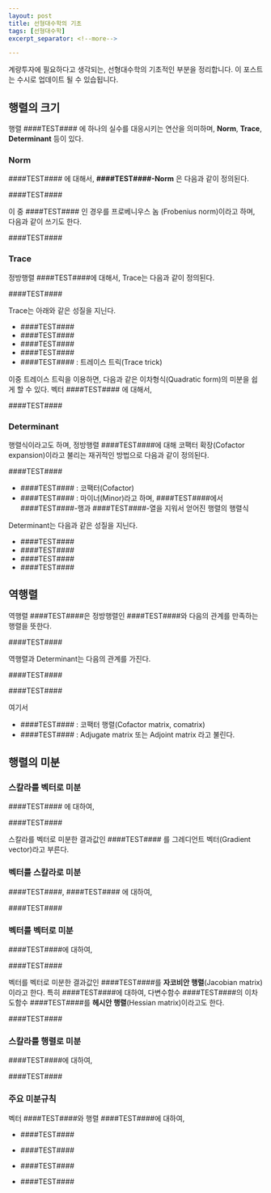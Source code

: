 ```yaml
---
layout: post
title: 선형대수학의 기초
tags: [선형대수학]
excerpt_separator: <!--more-->

---
```


계량투자에 필요하다고 생각되는, 선형대수학의 기초적인 부분을 정리합니다. 이 포스트는 수시로 업데이트 될 수 있습됩니다. 
<!--more-->



## 행렬의 크기

행렬 ####TEST#### 에 하나의 실수를 대응시키는 연산을 의미하며, **Norm**, **Trace**, **Determinant** 등이 있다. 
<br/>

### Norm

####TEST#### 에 대해서, **####TEST####-Norm** 은 다음과 같이 정의된다. 

####TEST####

이 중 ####TEST#### 인 경우를 프로베니우스 놈 (Frobenius norm)이라고 하며, 다음과 같이 쓰기도 한다. 

####TEST####
<br/>

### Trace

정방행렬 ####TEST####에 대해서, Trace는 다음과 같이 정의된다. 

####TEST####

Trace는 아래와 같은 성질을 지닌다. 

* ####TEST####
* ####TEST####
* ####TEST####
* ####TEST####
* ####TEST#### : 트레이스 트릭(Trace trick)

이중 트레이스 트릭을 이용하면, 다음과 같은 이차형식(Quadratic form)의 미분을 쉽게 할 수 있다. 벡터 ####TEST#### 에 대해서, 

####TEST####
<br/>

### Determinant

행렬식이라고도 하며, 정방행렬 ####TEST####에 대해 코팩터 확장(Cofactor expansion)이라고 불리는 재귀적인 방법으로 다음과 같이 정의된다. 

####TEST####

* ####TEST#### : 코팩터(Cofactor)
* ####TEST#### : 마이너(Minor)라고 하며, ####TEST####에서 ####TEST####-행과 ####TEST####-열을 지워서 얻어진 행렬의 행렬식

Determinant는 다음과 같은 성질을 지닌다. 

* ####TEST####
* ####TEST####
* ####TEST####
* ####TEST####



## 역행렬

역행렬 ####TEST####은 정방행렬인 ####TEST####와 다음의 관계를 만족하는 행렬을 뜻한다.

####TEST####

역행렬과 Determinant는 다음의 관계를 가진다. 


####TEST####

####TEST####

여기서 

* ####TEST#### : 코팩터 행렬(Cofactor matrix, comatrix)
* ####TEST#### : Adjugate matrix 또는 Adjoint matrix 라고 불린다. 



## 행렬의 미분


### 스칼라를 벡터로 미분

####TEST#### 에 대하여, 

####TEST####

스칼라를 벡터로 미분한 결과값인 ####TEST#### 를 그레디언트 벡터(Gradient vector)라고 부른다. 
<br/>

### 벡터를 스칼라로 미분

####TEST####,  ####TEST#### 에 대하여,


####TEST####
<br/>

### 벡터를 벡터로 미분

####TEST####에 대하여, 


####TEST####

벡터를 벡터로 미분한 결과값인 ####TEST####를 **자코비안 행렬**(Jacobian matrix)이라고 한다. 특히 ####TEST####에 대하여, 다변수함수 ####TEST####의 이차도함수 ####TEST####를 **헤시안 행렬**(Hessian matrix)이라고도 한다. 


####TEST####
<br/>

### 스칼라를 행렬로 미분

####TEST####에 대하여, 

####TEST####
<br/>

### 주요 미분규칙

벡터 ####TEST####와 행렬 ####TEST####에 대하여, 

* ####TEST####

* ####TEST####

* ####TEST####

* ####TEST####









